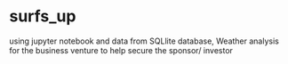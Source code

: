 # surfs_up
using jupyter notebook and data from SQLlite database, Weather analysis for the business venture to help secure the sponsor/ investor
